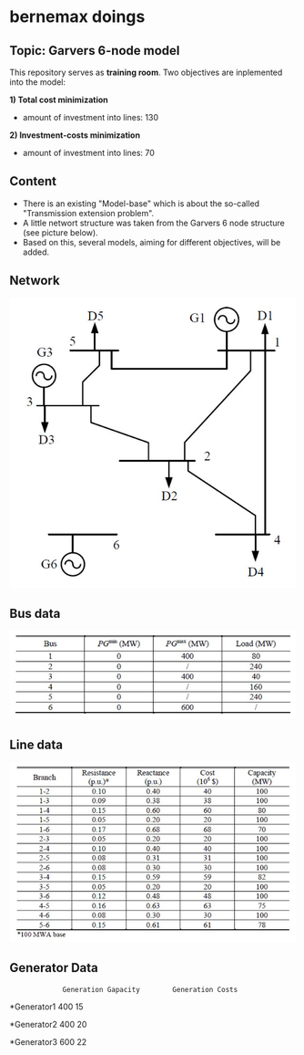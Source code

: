 # bernemax doings 

## Topic: Garvers 6-node model

This repository serves as **training room**. 
Two objectives are inplemented into the model:

**1) Total cost minimization**
- amount of investment into lines: 130 

**2) Investment-costs minimization**
- amount of investment into lines: 70


## Content
* There is an existing "Model-base" which is about the so-called "Transmission extension problem".
* A little networt structure was taken from the Garvers 6 node structure (see picture below).
* Based on this, several models, aiming for different objectives, will be added.

## Network
![](https://github.com/bernemax/bernemax-s-doings/blob/Garvers/pictures/Garvers%206%20node.jpg)

## Bus data
![](https://github.com/bernemax/bernemax-s-doings/blob/Garvers/pictures/bus%20data.jpg)

## Line data
![](https://github.com/bernemax/bernemax-s-doings/blob/Garvers/pictures/Line%20Data.jpg)

## Generator Data
                 Generation Gapacity        Generation Costs
*Generator1             400                       15

*Generator2             400                       20

*Generator3             600                       22
